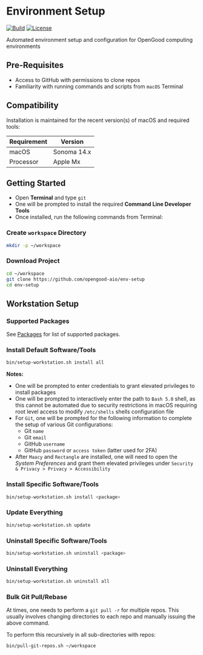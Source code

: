 # Environment Setup

[![Build](https://github.com/opengood-aio/env-setup/workflows/build/badge.svg)](https://github.com/opengood-aio/env-setup/actions?query=workflow%3Abuild)
[![License](https://img.shields.io/badge/license-MIT-blue.svg)](https://raw.githubusercontent.com/opengood-aio/env-setup/master/LICENSE)

Automated environment setup and configuration for OpenGood computing
environments

## Pre-Requisites

* Access to GitHub with permissions to clone repos
* Familiarity with running commands and scripts from `macOS` Terminal

## Compatibility

Installation is maintained for the recent version(s) of macOS and required
tools:

| Requirement | Version     |
|-------------|-------------|
| macOS       | Sonoma 14.x |
| Processor   | Apple Mx    |


## Getting Started

* Open **Terminal** and type `git`
* One will be prompted to install the required
**Command Line Developer Tools**
* Once installed, run the following commands from Terminal:

### Create `workspace` Directory

```bash
mkdir -p ~/workspace
```

### Download Project

```bash
cd ~/workspace
git clone https://github.com/opengood-aio/env-setup
cd env-setup
```

## Workstation Setup

### Supported Packages

See [Packages](packages) for list of supported packages.

### Install Default Software/Tools

```bash
bin/setup-workstation.sh install all
```

**Notes:**

* One will be prompted to enter credentials to grant elevated privileges
to install packages
* One will be prompted to interactively enter the path to `Bash 5.0`
shell, as this cannot be automated due to security restrictions in macOS
requiring root level access to modify `/etc/shells` shells
configuration file
* For `Git`, one will be prompted for the following information to complete the setup of various Git configurations:
  * Git `name`
  * Git `email`
  * GitHub `username`
  * GitHub `password` or `access token` (latter used for 2FA)
* After `Maacy` and `Rectangle` are installed, one will need to
open the *System Preferences* and grant them elevated privileges under 
`Security & Privacy > Privacy > Accessibility`

### Install Specific Software/Tools

```bash
bin/setup-workstation.sh install <package>
```

### Update Everything

```bash
bin/setup-workstation.sh update
```

### Uninstall Specific Software/Tools

```bash
bin/setup-workstation.sh uninstall <package>
```

### Uninstall Everything

```bash
bin/setup-workstation.sh uninstall all
```

### Bulk Git Pull/Rebase

At times, one needs to perform a `git pull -r` for multiple repos. This
usually involves changing directories to each repo and manually issuing
the above command.

To perform this recursively in all sub-directories with repos:

```bash
bin/pull-git-repos.sh ~/workspace
```
